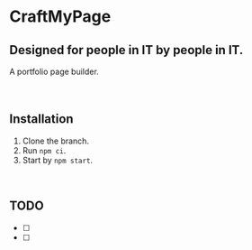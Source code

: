 CraftMyPage
===========
Designed for people in IT by people in IT.
------------------------------------------
A portfolio page builder.
<br>
<br>
<br>

Installation
------------
1. Clone the branch.
2. Run `npm ci`.
3. Start by `npm start`.

<br>

TODO
----
- [ ]
- [ ]
